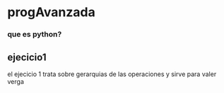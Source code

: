 # progAvanzada
### que es python?



## ejecicio1 
el ejecicio 1 trata sobre gerarquias de las operaciones y sirve para valer verga

